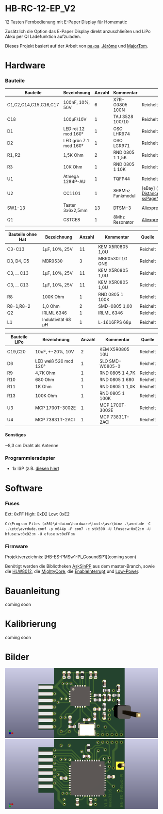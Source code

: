 # HB-RC-12-EP_V2
12 Tasten Fernbedienung mit E-Paper Display für Homematic

Zusätzlich die Option das E-Paper Display direkt anzuschließen und LiPo Akku per QI Ladefunktion aufzuladen.

Dieses Projekt basiert auf der Arbeit von [pa-pa](https://github.com/pa-pa/AskSinPP) ,[Jérôme](https://github.com/jp112sdl/HB-RC-4-Dis-TH) und [MajorTom](https://github.com/TomMajor/SmartHome/tree/master/PCB/HB-RC-12-EP).


# Hardware

### Bauteile

Bauteile                   | Bezeichnung          | Anzahl | Kommentar        | Quelle   |
-------------------------- | -------------------- | ------ | ---------------- | -------- |
C1,C2,C14,C15,C16,C17      | 100nF, 10%, 50V      |   6    |  X7R-G0805 100N  |Reichelt  |
C18                        | 100µF/10V            |   1    | TAJ 3528 100/10  |Reichelt  |
D1                         | LED rot 12 mcd 160°  |   1    | OSO LHR974       |Reichelt  |
D2                         | LED grün 7.1 mcd 160°|   1    | OSO LGR971       |Reichelt  |
R1, R2                     | 1,5K Ohm             |   2    | RND 0805 1 1,5K  |Reichelt  |
R3                         | 10K Ohm              |   1    | RND 0805 1 10K   |Reichelt  |
U1                         | Atmega 1284P-AU      |   1    | TQFP44           |Reichelt  |
U2                         | CC1101               |   1    | 868Mhz Funkmodul |[eBay]      (https://www.ebay.de/itm/1-2-5PCS-CC1101-868MHZ-Kabellos-Modul-Long-Distance-Transmission-Antenne-1-8V/322983173720?ssPageName=STRK%3AMEBIDX%3AIT&var=512121286081&_trksid=p2057872.m2749.l2649)|
SW1-13                     | Taster 3x6x2,5mm     |  13    | DTSM-3           |[Aliexpress](https://de.aliexpress.com/item/32672806661.html)|
Q1                         | CSTCE8               |   1    | 8Mhz Resonator   |[Aliexpress](https://de.aliexpress.com/item/32436805954.html?spm=a2g0s.9042311.0.0.27424c4dFOxBvK)|


Bauteile ohne Hat          | Bezeichnung          | Anzahl | Kommentar        | Quelle |
-------------------------- | -------------------- | ------ | ---------------- | ------ |
C3-C13                     | 1µF, 10%, 25V        |  11    | KEM X5R0805 1,0U |Reichelt|
D3, D4, D5                 | MBR0530              |   3    | MBR0530T1G ONS   |Reichelt|
C3, ... C13                | 1µF, 10%, 25V        |  11    | KEM X5R0805 1,0U |Reichelt|
C3, ... C13                | 1µF, 10%, 25V        |  11    | KEM X5R0805 1,0U |Reichelt|
R8                         | 100K Ohm             |   1    | RND 0805 1 100K  |Reichelt|
R8-1,R8-2                  | 1,0 Ohm              |   2    | SMD-0805 1,00    |Reichelt|
Q2                         | IRLML 6346           |   1    | IRLML 6346       |Reichelt|
L1                         | Induktivität 68 µH   |   1    | L-1616FPS 68µ    |Reichelt|


Bauteile LiPo              | Bezeichnung          | Anzahl | Kommentar       | Quelle |
-------------------------- | -------------------- | ------ | --------------- | ------ |
C19,C20                    | 10uF, +-20%, 10V     |   2    | KEM X5R0805 10U |Reichelt|
D6                         | LED weiß 520 mcd 120°|   1    | SLO SMD-W0805-0 |Reichelt|
R9                         | 4,7K Ohm             |   1    | RND 0805 1 4,7K |Reichelt|
R10                        | 680 Ohm              |   1    | RND 0805 1 680  |Reichelt|
R11                        | 1K Ohm               |   1    | RND 0805 1 1,0K |Reichelt|
R13                        | 100K Ohm             |   1    | RND 0805 1 100K |Reichelt|
U3                         | MCP 1700T-3002E      |   1    | MCP 1700T-3002E |Reichelt|
U4                         | MCP 73831T-2ACI      |   1    | MCP 73831T-2ACI |Reichelt|

#### Sonstiges

~8,3 cm Draht als Antenne

### Programmieradapter
- 1x ISP (z.B. [diesen hier](https://www.diamex.de/dxshop/USB-ISP-Programmer-fuer-Atmel-AVR-Rev2))


# Software

### Fuses
Ext:  0xFF
High: 0xD2
Low:  0xE2

`C:\Program Files (x86)\Arduino\hardware\tools\avr\bin> .\avrdude -C ..\etc\avrdude.conf -p m644p -P com7 -c stk500 -U lfuse:w:0xE2:m -U hfuse:w:0xD2:m -U efuse:w:0xFF:m`


### Firmware

Projektverzeichnis: [HB-ES-PMSw1-Pl_GosundSP1](coming soon)

Benötigt werden die Bibliotheken [AskSinPP](https://github.com/pa-pa/AskSinPP) aus dem master-Branch, sowie die [HLW8012](https://github.com/xoseperez/hlw8012), die [MightyCore](https://github.com/MCUdude/MightyCore), die [EnableInterrupt](https://github.com/GreyGnome/EnableInterrupt) und [Low-Power](https://github.com/rocketscream/Low-Power).


# Bauanleitung

coming soon


# Kalibrierung

coming soon


# Bilder
![Vorderseite](https://github.com/maxx3105/HB-ES-PMSwX-Pl_Gosund/blob/main/HB-ES-PMSwX-Pl_Gosund_top.png)
![Rückseite](https://github.com/maxx3105/HB-ES-PMSwX-Pl_Gosund/blob/main/HB-ES-PMSwX-Pl_Gosund_bottom.png)
